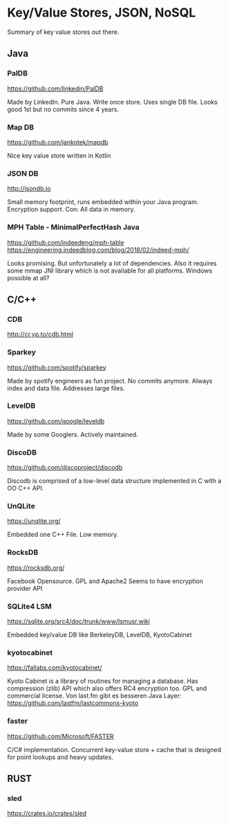 # Key/Value Stores, JSON, NoSQL

Summary of key value stores out there.

## Java

### PalDB
<https://github.com/linkedin/PalDB>

Made by LinkedIn. Pure Java. Write once store. Uses single DB file.
Looks good 1st but no commits since 4 years.

### Map DB
<https://github.com/jankotek/mapdb>

Nice key value store written in Kotlin

### JSON DB
<http://jsondb.io>

Small memory footprint, runs embedded within your Java program. Encryption support. Con: All data in memory.

### MPH Table - MinimalPerfectHash Java

<https://github.com/indeedeng/mph-table>
<https://engineering.indeedblog.com/blog/2018/02/indeed-mph/>

Looks promising. But unfortunately a lot of dependencies. Also it requires
some mmap JNI library which is not available for all platforms. Windows
possible at all?

## C/C++

### CDB
<http://cr.yp.to/cdb.html>

### Sparkey
<https://github.com/spotify/sparkey>

Made by spotify engineers as fun project. No commits anymore.
Always index and data file. Addresses large files.

### LevelDB
<https://github.com/google/leveldb>

Made by some Googlers. Actively maintained. 

### DiscoDB
<https://github.com/discoproject/discodb>

Discodb is comprised of a low-level data structure implemented in C with a OO C++ API.
 
### UnQLite
<https://unqlite.org/>

Embedded one C++ File. Low memory.

### RocksDB
<https://rocksdb.org/>

Facebook Opensource. GPL and Apache2
Seems to have encryption provider API

### SQLite4 LSM
<https://sqlite.org/src4/doc/trunk/www/lsmusr.wiki>

Embedded key/value DB like BerkeleyDB, LevelDB, KyotoCabinet

### kyotocabinet
<https://fallabs.com/kyotocabinet/>

Kyoto Cabinet is a library of routines for managing a database.
Has compression (zlib) API which also offers RC4 encryption too.
GPL and commercial license.
Von last.fm gibt es besseren Java Layer:
https://github.com/lastfm/lastcommons-kyoto

### faster
<https://github.com/Microsoft/FASTER>

C/C# implementation. Concurrent key-value store + cache that is designed for point lookups and heavy updates.


## RUST

### sled
<https://crates.io/crates/sled>


